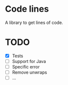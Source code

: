 # Code lines
A library to get lines of code.

# TODO
- [x] Tests
- [ ] Support for Java
- [ ] Specific error
- [ ] Remove unwraps
- [ ] ...
